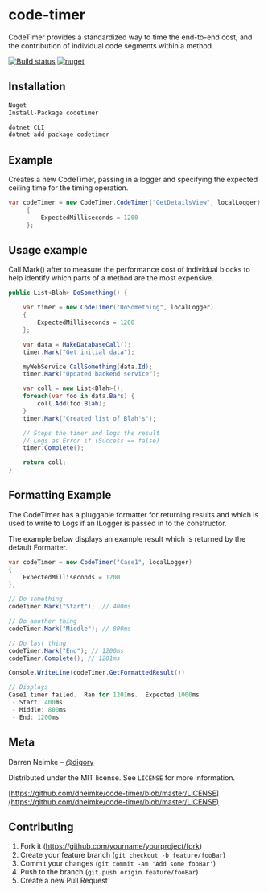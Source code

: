 # code-timer
CodeTimer provides a standardized way to time the end-to-end cost, and the contribution of individual code segments within a method.

[![Build status](https://ci.appveyor.com/api/projects/status/1mocaf3ycpxjpawa?svg=true)](https://ci.appveyor.com/project/dneimke/code-timer)      [![nuget](https://img.shields.io/nuget/v/codetimer.svg)](https://www.nuget.org/packages/codetimer/)

## Installation

```sh
Nuget
Install-Package codetimer

dotnet CLI
dotnet add package codetimer
```

## Example
Creates a new CodeTimer, passing in a logger and specifying the expected ceiling time for the timing operation.

```csharp
var codeTimer = new CodeTimer.CodeTimer("GetDetailsView", localLogger)
     {
         ExpectedMilliseconds = 1200
     };
```

## Usage example
Call Mark() after to measure the performance cost of individual blocks to help identify which parts of a method are the most expensive.

```csharp
public List<Blah> DoSomething() {

    var timer = new CodeTimer("DoSomething", localLogger)
    {
        ExpectedMilliseconds = 1200
    };

    var data = MakeDatabaseCall();
    timer.Mark("Get initial data");

    myWebService.CallSomething(data.Id);
    timer.Mark("Updated backend service");

    var coll = new List<Blah>();
    foreach(var foo in data.Bars) {
        coll.Add(foo.Blah);
    }
    timer.Mark("Created list of Blah's");

    // Stops the timer and logs the result 
    // Logs as Error if (Success == false)
    timer.Complete(); 

    return coll;
}
```

## Formatting Example
The CodeTimer has a pluggable formatter for returning results and which is used to write to Logs if an ILogger is passed in to the constructor.

The example below displays an example result which is returned by the default Formatter.

```csharp
var codeTimer = new CodeTimer("Case1", localLogger)
{
    ExpectedMilliseconds = 1200
};

// Do something
codeTimer.Mark("Start");  // 400ms

// Do another thing
codeTimer.Mark("Middle"); // 800ms

// Do last thing
codeTimer.Mark("End"); // 1200ms
codeTimer.Complete(); // 1201ms

Console.WriteLine(codeTimer.GetFormattedResult())

// Displays
Case1 timer failed.  Ran for 1201ms.  Expected 1000ms
 - Start: 400ms
 - Middle: 800ms
 - End: 1200ms
```

## Meta

Darren Neimke – [@digory](https://twitter.com/digory)

Distributed under the MIT license. See ``LICENSE`` for more information.

[https://github.com/dneimke/code-timer/blob/master/LICENSE](https://github.com/dneimke/code-timer/blob/master/LICENSE)

## Contributing

1. Fork it (<https://github.com/yourname/yourproject/fork>)
2. Create your feature branch (`git checkout -b feature/fooBar`)
3. Commit your changes (`git commit -am 'Add some fooBar'`)
4. Push to the branch (`git push origin feature/fooBar`)
5. Create a new Pull Request